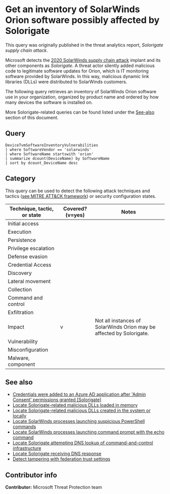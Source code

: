 # Get an inventory of SolarWinds Orion software possibly affected by Solorigate

This query was originally published in the threat analytics report, *Solorigate supply chain attack*.

Microsoft detects the [2020 SolarWinds supply chain attack](https://msrc-blog.microsoft.com/2020/12/13/customer-guidance-on-recent-nation-state-cyber-attacks/) implant and its other components as *Solorigate*. A threat actor silently added malicious code to legitimate software updates for Orion, which is IT monitoring software provided by SolarWinds. In this way, malicious dynamic link libraries (DLLs) were distributed to SolarWinds customers.

The following query retrieves an inventory of SolarWinds Orion software use in your organization, organized by product name and ordered by how many devices the software is installed on.

More Solorigate-related queries can be found listed under the [See-also](#see-also) section of this document.

## Query

```kusto
DeviceTvmSoftwareInventoryVulnerabilities
| where SoftwareVendor == 'solarwinds'
| where SoftwareName startswith 'orion'
| summarize dcount(DeviceName) by SoftwareName
| sort by dcount_DeviceName desc
```

## Category

This query can be used to detect the following attack techniques and tactics ([see MITRE ATT&CK framework](https://attack.mitre.org/)) or security configuration states.

| Technique, tactic, or state | Covered? (v=yes) | Notes |
|------------------------|----------|-------|
| Initial access |  |  |
| Execution |  |  |
| Persistence |  |  |
| Privilege escalation |  |  |
| Defense evasion |  |  |
| Credential Access |  |  |
| Discovery |  |  |
| Lateral movement |  |  |
| Collection |  |  |
| Command and control |  |  |
| Exfiltration |  |  |
| Impact | v | Not all instances of SolarWinds Orion may be affected by Solorigate. |
| Vulnerability |  |  |
| Misconfiguration |  |  |
| Malware, component |  |  |

## See also

* [Credentials were added to an Azure AD application after 'Admin Consent' permissions granted [Solorigate]](../Persistence/CredentialsAddAfterAdminConsentedToApp[Solorigate].md)
* [Locate Solorigate-related malicious DLLs loaded in memory](solorigate-locate-dll-loaded-in-memory.md)
* [Locate Solorigate-related malicious DLLs created in the system or locally](solorigate-locate-dll-created-locally.md)
* [Locate SolarWinds processes launching suspicious PowerShell commands](solorigate-launching-base64-powershell.md)
* [Locate SolarWinds processes launching command prompt with the echo command](solorigate-launching-cmd-echo.md)
* [Locate Solorigate attempting DNS lookup of command-and-control infrastructure](solorigate-c2-lookup-from-nonbrowser.md)
* [Locate Solorigate receiving DNS response](solorigate-c2-lookup-response.md)
* [Detect tampering with federation trust settings](../Defense%20evasion/tampering-w-federation-trust-settings.md)

## Contributor info

**Contributor:** Microsoft Threat Protection team
